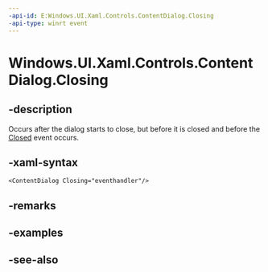 ```yaml
---
-api-id: E:Windows.UI.Xaml.Controls.ContentDialog.Closing
-api-type: winrt event
---
```


<!-- Event syntax
public event Windows.Foundation.TypedEventHandler Closing<Windows.UI.Xaml.Controls.ContentDialog,  Windows.UI.Xaml.Controls.ContentDialogClosingEventArgs>
-->

# Windows.UI.Xaml.Controls.ContentDialog.Closing

## -description
Occurs after the dialog starts to close, but before it is closed and before the [Closed](contentdialog_closed.md) event occurs.



## -xaml-syntax
```xaml
<ContentDialog Closing="eventhandler"/>
```


## -remarks

## -examples

## -see-also
